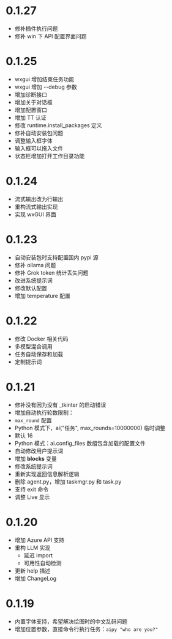 
# 0.1.27
- 修补插件执行问题
- 修补 win 下 API 配置界面问题

# 0.1.25
- wxgui 增加结束任务功能
- wxgui 增加 --debug 参数
- 增加诊断接口
- 增加关于对话框
- 增加配置窗口
- 增加 TT 认证
- 修改 runtime.install_packages 定义
- 修补自动安装包问题
- 调整输入框字体
- 输入框可以拖入文件
- 状态栏增加打开工作目录功能


# 0.1.24
- 流式输出改为行输出
- 重构流式输出实现
- 实现 wxGUI 界面

# 0.1.23
- 自动安装包时支持配置国内 pypi 源
- 修补 ollama 问题
- 修补 Grok token 统计丢失问题
- 改进系统提示词
- 修改默认配置
- 增加 temperature 配置

# 0.1.22
- 修改 Docker 相关代码
- 多模型混合调用
- 任务自动保存和加载
- 定制提示词

# 0.1.21
- 修补没有因为没有 _tkinter 的启动错误
- 增加自动执行轮数限制：
 - `max_round` 配置
 - Python 模式下，ai("任务", max_rounds=10000000) 临时调整
 - 默认 16
- Python 模式：ai.config_files 数组包含加载的配置文件
- 自动修改用户提示词
- 增加 __blocks__ 变量
- 修改系统提示词
- 重新实现返回信息解析逻辑
- 删除 agent.py，增加 taskmgr.py 和 task.py
- 支持 exit 命令
- 调整 Live 显示

# 0.1.20
- 增加 Azure API 支持
- 重构 LLM 实现
  - 延迟 import
  - 可用性自动检测
- 更新 help 描述
- 增加 ChangeLog

# 0.1.19
- 内置字体支持，希望解决绘图时的中文乱码问题
- 增加位置参数，直接命令行执行任务：`aipy "who are you?"`

